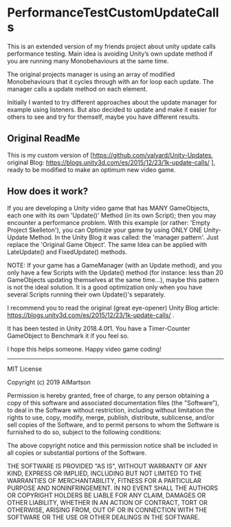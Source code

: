 # PerformanceTestCustomUpdateCalls
This is an extended version of my friends project about unity update calls performance testing.
Main idea is avoiding Unity’s own update method if you are running many Monobehaviours at the same time.

The original projects manager is using an array of modified Monobehaviours that it cycles through with an for loop each update. The manager calls a update method on each element.

Initially I wanted to try different approaches about the update manager for example using listeners.
But also decided to update and make it easier for others to see and try for themself, maybe you have different results.


## Original ReadMe


This is my custom version of [https://github.com/valyard/Unity-Updates, original Blog: https://blogs.unity3d.com/es/2015/12/23/1k-update-calls/ ], ready to be modified to make an optimum new video game.


## How does it work?

If you are developing a Unity video game that has MANY GameObjects, each one with its own 'Update()' Method (in its own Script); then you may encounter a performance problem. With this example (or rather: 'Empty Project Skelleton'), you can Optimize your game by using ONLY ONE Unity-Update Method. In the Unity Blog it was called: the 'manager pattern'. Just replace the 'Original Game Object'. The same Idea can be applied with LateUpdate() and FixedUpdate() methods.

NOTE: If your game has a GameManager (with an Update method), and you only have a few Scripts with the Update() method (for instance: less than 20 GameObjects updating themselves at the same time...), maybe this pattern is not the ideal solution. It is a good optimization only when you have several Scripts running their own Update()'s separately. 

I recommend you to read the original (great eye-opener) Unity Blog article: https://blogs.unity3d.com/es/2015/12/23/1k-update-calls/ .

It has been tested in Unity 2018.4.0f1. You have a Timer-Counter GameObject to Benchmark it if you feel so.

I hope this helps someone.
Happy video game coding!

*****************************************

MIT License

Copyright (c) 2019 AlMartson

Permission is hereby granted, free of charge, to any person obtaining a copy
of this software and associated documentation files (the "Software"), to deal
in the Software without restriction, including without limitation the rights
to use, copy, modify, merge, publish, distribute, sublicense, and/or sell
copies of the Software, and to permit persons to whom the Software is
furnished to do so, subject to the following conditions:

The above copyright notice and this permission notice shall be included in all
copies or substantial portions of the Software.

THE SOFTWARE IS PROVIDED "AS IS", WITHOUT WARRANTY OF ANY KIND, EXPRESS OR
IMPLIED, INCLUDING BUT NOT LIMITED TO THE WARRANTIES OF MERCHANTABILITY,
FITNESS FOR A PARTICULAR PURPOSE AND NONINFRINGEMENT. IN NO EVENT SHALL THE
AUTHORS OR COPYRIGHT HOLDERS BE LIABLE FOR ANY CLAIM, DAMAGES OR OTHER
LIABILITY, WHETHER IN AN ACTION OF CONTRACT, TORT OR OTHERWISE, ARISING FROM,
OUT OF OR IN CONNECTION WITH THE SOFTWARE OR THE USE OR OTHER DEALINGS IN THE
SOFTWARE.

